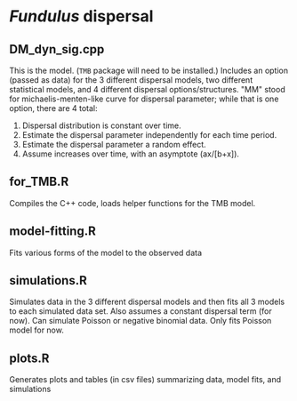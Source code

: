 # *Fundulus* dispersal

## DM_dyn_sig.cpp
This is the model. (``TMB`` package will need to be installed.) Includes an option (passed as data) for the 3 different dispersal models, two different statistical models, and 4 different dispersal options/structures. "MM" stood for michaelis-menten-like curve for dispersal parameter; while that is one option, there are 4 total:

1. Dispersal distribution is constant over time.
2. Estimate the dispersal parameter independently for each time period. 
3. Estimate the dispersal parameter a random effect.
4. Assume increases over time, with an asymptote (ax/[b+x]).

## for_TMB.R
Compiles the C++ code, loads helper functions for the TMB model.

## model-fitting.R
Fits various forms of the model to the observed data

## simulations.R
Simulates data in the 3 different dispersal models and then fits all 3 models to each simulated data set. Also assumes a constant dispersal term (for now). Can simulate Poisson or negative binomial data. Only fits Poisson model for now.

## plots.R
Generates plots and tables (in csv files) summarizing data, model fits, and simulations

